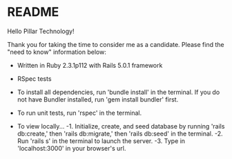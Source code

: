 # README

Hello Pillar Technology!

Thank you for taking the time to consider me as a candidate. Please find the "need to know" information below:

* Written in Ruby 2.3.1p112 with Rails 5.0.1 framework

* RSpec tests

* To install all dependencies, run 'bundle install' in the terminal. If you do not have Bundler installed, run 'gem install bundler' first.

* To run unit tests, run 'rspec' in the terminal.

* To view locally...
  -1. Initialize, create, and seed database by running 'rails db:create,' then 'rails db:migrate,' then 'rails db:seed' in the terminal.
  -2. Run 'rails s' in the terminal to launch the server.
  -3. Type in 'localhost:3000' in your browser's url.  
